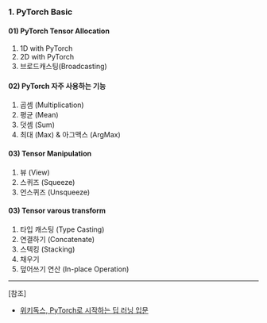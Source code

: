 ### 1. PyTorch Basic

#### 01) PyTorch Tensor Allocation

1. 1D with PyTorch
2. 2D with PyTorch
3. 브로드캐스팅(Broadcasting)


#### 02) PyTorch 자주 사용하는 기능

1. 곱셈 (Multiplication)
2. 평균 (Mean)
3. 덧셈 (Sum)
4. 최대 (Max) & 아그맥스 (ArgMax)

#### 03) Tensor Manipulation

1. 뷰 (View)
2. 스퀴즈 (Squeeze)
3. 언스퀴즈 (Unsqueeze)

#### 03) Tensor varous transform 

1. 타입 캐스팅 (Type Casting)
2. 연결하기 (Concatenate)
3. 스텍킹 (Stacking)
4. 채우기
5. 덮어쓰기 연산 (In-place Operation)








-----
[참조]
- [위키독스, PyTorch로 시작하는 딥 러닝 입문](https://wikidocs.net/book/2788)
